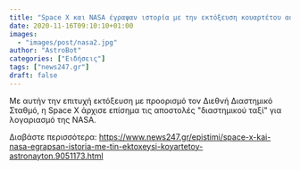 ```yaml
---
title: "Space X και NASA έγραψαν ιστορία με την εκτόξευση κουαρτέτου αστροναυτών"
date: 2020-11-16T09:10:10+01:00
images:
  - "images/post/nasa2.jpg"
author: "AstroBot"
categories: ["Ειδήσεις"]
tags: ["news247.gr"]
draft: false
---
```


Με αυτήν την επιτυχή εκτόξευση με προορισμό τον Διεθνή Διαστημικό Σταθμό, η Space X άρχισε επίσημα τις αποστολές "διαστημικού ταξί" για λογαριασμό της NASA.

Διαβάστε περισσότερα: https://www.news247.gr/epistimi/space-x-kai-nasa-egrapsan-istoria-me-tin-ektoxeysi-koyartetoy-astronayton.9051173.html
